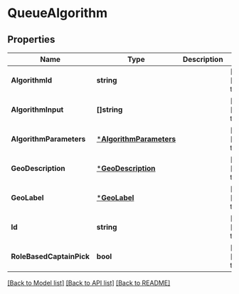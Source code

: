 # QueueAlgorithm

## Properties
Name | Type | Description | Notes
------------ | ------------- | ------------- | -------------
**AlgorithmId** | **string** |  | [optional] [default to null]
**AlgorithmInput** | **[]string** |  | [optional] [default to null]
**AlgorithmParameters** | [***AlgorithmParameters**](AlgorithmParameters.md) |  | [optional] [default to null]
**GeoDescription** | [***GeoDescription**](GeoDescription.md) |  | [optional] [default to null]
**GeoLabel** | [***GeoLabel**](GeoLabel.md) |  | [optional] [default to null]
**Id** | **string** |  | [optional] [default to null]
**RoleBasedCaptainPick** | **bool** |  | [optional] [default to null]

[[Back to Model list]](../README.md#documentation-for-models) [[Back to API list]](../README.md#documentation-for-api-endpoints) [[Back to README]](../README.md)


